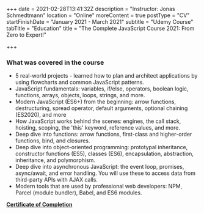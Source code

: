 +++
date = 2021-02-28T13:41:32Z
description = "Instructor: Jonas Schmedtmann"
location = "Online"
moreContent = true
postType = "CV"
startFinishDate = "January 2021 - March 2021"
subtitle = "Udemy Course"
tabTitle = "Education"
title = "The Complete JavaScript Course 2021: From Zero to Expert!"

+++
### **What was covered in the course**

* 5 real-world projects - learned how to plan and architect applications by using flowcharts and common JavaScript patterns.
* JavaScript fundamentals: variables, if/else, operators, boolean logic, functions, arrays, objects, loops, strings, and more.
* Modern JavaScript (ES6+) from the beginning: arrow functions, destructuring, spread operator, default arguments, optional chaining (ES2020), and more
* How JavaScript works behind the scenes: engines, the call stack, hoisting, scoping, the 'this' keyword, reference values, and more.
* Deep dive into functions: arrow functions, first-class and higher-order functions, bind, and closures.
* Deep dive into object-oriented programming: prototypal inheritance, constructor functions (ES5), classes (ES6), encapsulation, abstraction, inheritance, and polymorphism.
* Deep dive into asynchronous JavaScript: the event loop, promises, async/await, and error handling. You will use these to access data from third-party APIs with AJAX calls.
* Modern tools that are used by professional web developers: NPM, Parcel (module bundler), Babel, and ES6 modules.

[**Certificate of Completion**](https://ude.my/UC-26525a73-a102-46d3-9fc3-0e67b7bf850c)